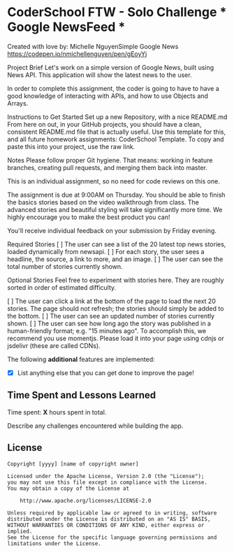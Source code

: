 # CoderSchool FTW - Solo Challenge * Google NewsFeed *

Created with love by: Michelle NguyenSimple Google News
https://codepen.io/nmichellenguyen/pen/gEoyYj

Project Brief
Let's work on a simple version of Google News, built using News API. This application will show the latest news to the user.

In order to complete this assignment, the coder is going to have to have a good knowledge of interacting with APIs, and how to use Objects and Arrays.

Instructions to Get Started
Set up a new Repository, with a nice README.md
From here on out, in your GitHub projects, you should have a clean, consistent README.md file that is actually useful. Use this template for this, and all future homework assignments: CoderSchool Template. To copy and paste this into your project, use the raw link.

Notes
Please follow proper Git hygiene. That means: working in feature branches, creating pull requests, and merging them back into master.

This is an individual assignment, so no need for code reviews on this one.

The assignment is due at 9:00AM on Thursday. You should be able to finish the basics stories based on the video walkthrough from class. The advanced stories and beautiful styling will take significantly more time. We highly encourage you to make the best product you can!

You'll receive individual feedback on your submission by Friday evening.

Required Stories
[ ] The user can see a list of the 20 latest top news stories, loaded dynamically from newsapi.
[ ] For each story, the user sees a headline, the source, a link to more, and an image. 
[ ] The user can see the total number of stories currently shown.

Optional Stories
Feel free to experiment with stories here. They are roughly sorted in order of estimated difficulty.

[ ] The user can click a link at the bottom of the page to load the next 20 stories. The page should not refresh; the stories should simply be added to the bottom. 
[ ] The user can see an updated number of stories currently shown.
[ ] The user can see how long ago the story was published in a human-friendly format; e.g. "15 minutes ago". To accomplish this, we recommend you use momentjs. Please load it into your page using cdnjs or jsdelivr (these are called CDNs).

The following **additional** features are implemented:

* [x] List anything else that you can get done to improve the page!

## Time Spent and Lessons Learned

Time spent: **X** hours spent in total.

Describe any challenges encountered while building the app.

## License

    Copyright [yyyy] [name of copyright owner]

    Licensed under the Apache License, Version 2.0 (the "License");
    you may not use this file except in compliance with the License.
    You may obtain a copy of the License at

        http://www.apache.org/licenses/LICENSE-2.0

    Unless required by applicable law or agreed to in writing, software
    distributed under the License is distributed on an "AS IS" BASIS,
    WITHOUT WARRANTIES OR CONDITIONS OF ANY KIND, either express or implied.
    See the License for the specific language governing permissions and
    limitations under the License.